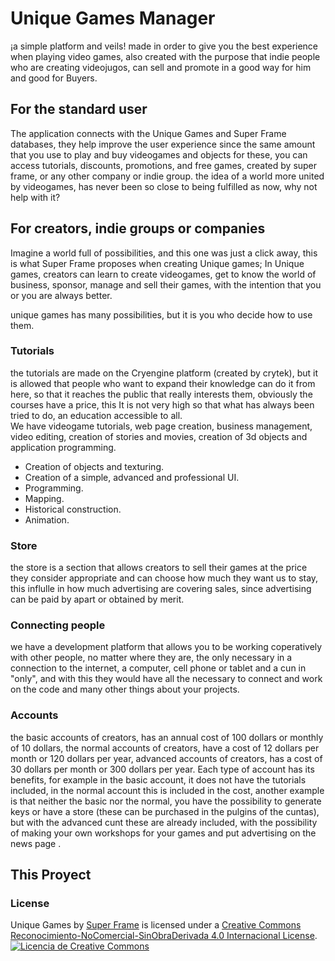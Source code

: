 # Unique Games Manager
¡a simple platform and veils! made in order to give you the best experience when playing video games, also created with the purpose that indie people who are creating videojugos, can sell and promote in a good way for him and good for Buyers.
## For the standard user
The application connects with the Unique Games and Super Frame databases, they help improve the user experience since the same amount that you use to play and buy videogames and objects for these, you can access tutorials, discounts, promotions, and free games, created by super frame, or any other company or indie group.
the idea of a world more united by videogames, has never been so close to being fulfilled as now, why not help with it?
## For creators, indie groups or companies
Imagine a world full of possibilities, and this one was just a click away, this is what Super Frame proposes when creating Unique games; In Unique games, creators can learn to create videogames, get to know the world of business, sponsor, manage and sell their games, with the intention that you or you are always better.

unique games has many possibilities, but it is you who decide how to use them.

### Tutorials
the tutorials are made on the Cryengine platform (created by crytek), but it is allowed that people who want to expand their knowledge can do it from here, so that it reaches the public that really interests them, obviously the courses have a price, this It is not very high so that what has always been tried to do, an education accessible to all.<br>
We have videogame tutorials, web page creation, business management, video editing, creation of stories and movies, creation of 3d objects and application programming.
  - Creation of objects and texturing.
  - Creation of a simple, advanced and professional UI.
  - Programming.
  - Mapping.
  - Historical construction.
  - Animation.

### Store
the store is a section that allows creators to sell their games at the price they consider appropriate and can choose how much they want us to stay, this influlle in how much advertising are covering sales, since advertising can be paid by apart or obtained by merit.
### Connecting people
we have a development platform that allows you to be working coperatively with other people, no matter where they are, the only necessary in a connection to the internet, a computer, cell phone or tablet and a cun in "only", and with this they would have all the necessary to connect and work on the code and many other things about your projects.
### Accounts
the basic accounts of creators, has an annual cost of 100 dollars or monthly of 10 dollars, the normal accounts of creators, have a cost of 12 dollars per month or 120 dollars per year, advanced accounts of creators, has a cost of 30 dollars per month or 300 dollars per year. Each type of account has its benefits, for example in the basic account, it does not have the tutorials included, in the normal account this is included in the cost, another example is that neither the basic nor the normal, you have the possibility to generate keys or have a store (these can be purchased in the pulgins of the cuntas), but with the advanced cunt these are already included, with the possibility of making your own workshops for your games and put advertising on the news page .
## This Proyect

### License
<span xmlns:dct="http://purl.org/dc/terms/" property="dct:title">Unique Games</span> by <a xmlns:cc="http://creativecommons.org/ns#" href="superframe.sinfonia.co" property="cc:attributionName" rel="cc:attributionURL">Super Frame</a> is licensed under a <a rel="license" href="http://creativecommons.org/licenses/by-nc-nd/4.0/">Creative Commons Reconocimiento-NoComercial-SinObraDerivada 4.0 Internacional License</a>.<br />
<a rel="license" href="http://creativecommons.org/licenses/by-nc-nd/4.0/"><img alt="Licencia de Creative Commons" style="border-width:0" src="https://i.creativecommons.org/l/by-nc-nd/4.0/88x31.png" /></a>
